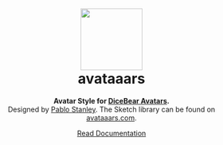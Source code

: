 <h1 align="center"><img src="https://dicebear.com/api/avataaars/1.svg" width="124" /> <br />avataaars</h1>
<p align="center">
  <strong>Avatar Style for <a href="https://dicebear.com/">DiceBear Avatars</a>.</strong><br />
  Designed by <a href="https://twitter.com/pablostanley">Pablo Stanley</a>. The Sketch library can be found on
<a href="https://avataaars.com/">avataaars.com</a>.
</p>

<p align="center">
  <a href="https://dicebear.com/styles/avataaars">
    Read Documentation
  </a>
</p>
